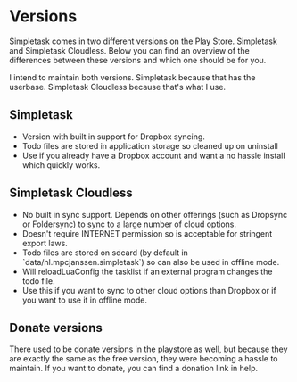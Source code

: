 Versions
========

Simpletask comes in two different versions on the Play Store. Simpletask and Simpletask Cloudless. Below you can find an overview of the differences between these versions and which one should be for you.

I intend to maintain both versions. Simpletask because that has the userbase. Simpletask Cloudless because that's what I use.

Simpletask
----------

-   Version with built in support for Dropbox syncing.
-   Todo files are stored in application storage so cleaned up on uninstall
-   Use if you already have a Dropbox account and want a no hassle install which quickly works.

Simpletask Cloudless
--------------------

-   No built in sync support. Depends on other offerings (such as Dropsync or Foldersync) to sync to a large number of cloud options.
-   Doesn't require INTERNET permission so is acceptable for stringent export laws.
-   Todo files are stored on sdcard (by default in \`data/nl.mpcjanssen.simpletask\`) so can also be used in offline mode.
-   Will reloadLuaConfig the tasklist if an external program changes the todo file.
-   Use this if you want to sync to other cloud options than Dropbox or if you want to use it in offline mode.

Donate versions
---------------

There used to be donate versions in the playstore as well, but because they are exactly the same as the free version, they were becoming a hassle to maintain. If you want to donate, you can find a donation link in help.

